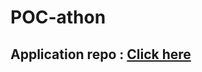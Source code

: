 # POC-athon

## Application repo : [Click here](https://github.com/mithileshchellappan/pocathon-flutter)
